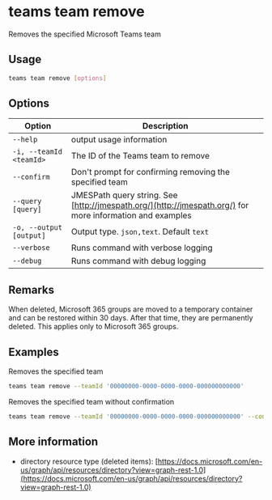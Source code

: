 # teams team remove

Removes the specified Microsoft Teams team

## Usage

```sh
teams team remove [options]
```

## Options

Option|Description
------|-----------
`--help`|output usage information
`-i, --teamId <teamId>`|The ID of the Teams team to remove
`--confirm`|Don't prompt for confirming removing the specified team
`--query [query]`|JMESPath query string. See [http://jmespath.org/](http://jmespath.org/) for more information and examples
`-o, --output [output]`|Output type. `json,text`. Default `text`
`--verbose`|Runs command with verbose logging
`--debug`|Runs command with debug logging

## Remarks

When deleted, Microsoft 365 groups are moved to a temporary container and can be restored within 30 days. After that time, they are permanently deleted. This applies only to Microsoft 365 groups.

## Examples

Removes the specified team

```sh
teams team remove --teamId '00000000-0000-0000-0000-000000000000'
```

Removes the specified team without confirmation

```sh
teams team remove --teamId '00000000-0000-0000-0000-000000000000' --confirm
```

## More information

- directory resource type (deleted items): [https://docs.microsoft.com/en-us/graph/api/resources/directory?view=graph-rest-1.0](https://docs.microsoft.com/en-us/graph/api/resources/directory?view=graph-rest-1.0)